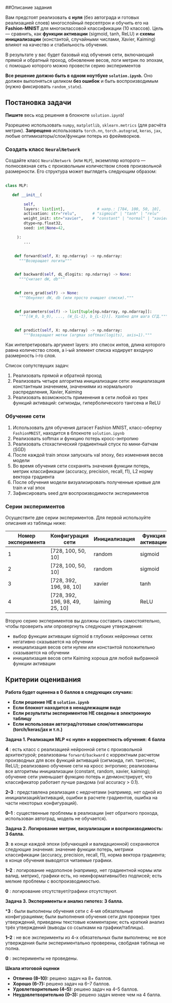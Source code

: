 ##Описание задания

Вам предстоят реализовать **с нуля** (без автограда и готовых реализацией слоев) многослойный персептрон и обучить его на **Fashion-MNIST** для многоклассовой классификации (10 классов). Цель — сравнить, как **функции активации** (sigmoid, tanh, ReLU) и **схемы инициализации** (константой, случайными числами, Xavier, Kaiming) влияют на качество и стабильность обучения.

В результате у вас будет базовый код обучения сети, включающий прямой и обратный проход, обновление весов, логи метрик по эпохам, с помощью которого можно провести серию экспериментов

**Все решение должно быть в одном ноутбуке `solution.ipynb`.** Оно должен выполняться целиком **без ошибок** и быть воспроизводимым (нужно фиксировать `random_state`).

## Постановка задачи

**Пишите** весь код решения в блокноте `solution.ipynb`!

Разрешено использовать `numpy`, `matplotlib`, `sklearn.metrics` (для расчёта метрик). **Запрещено** использовать `torch.nn`, `torch.autograd`, `keras`, `jax`, любые оптимизаторы/слои/функции потерь из фреймворков.

### Создать класс `NeuralNetwork`

Создайте класс  `NeuralNetwork `(или `MLP`), экземпляр которого — полносвязная сеть с произвольным количеством слоев произвольной размерности. Его структура может выглядеть следующим образом:

```python
 
class MLP:

   def __init__(

        self,
        layers: list[int],              # напр.: [784, 100, 50, 10], 
        activation: str="relu",       # "sigmoid" | "tanh" | "relu"
        weight_init: str="xavier",    # "constant" | "normal" | "xavier" | "kaiming"
        dtype=np.float32,
        seed: int|None=42,

     ):
        ...


    def forward(self, X: np.ndarray) -> np.ndarray:
      """Возвращает логиты"""


    def backward(self, dL_dlogits: np.ndarray) -> None:
      """Считает dW, db"""


    def zero_grad(self) -> None:
      """Обнуляет dW, db (или просто очищает списки)."""


    def parameters(self) -> list[tuple[np.ndarray, np.ndarray]]:
      """[(W_0, b_0), ..., (W_{L-1}, b_{L-1})]. Удобно для шага СГД."""


    def predict(self, X: np.ndarray) -> np.ndarray:
        """Возвращает метки (argmax softmax(logits), axis=1)."""
```

Как интепретировать аргумент layers: это список интов, длина которого равна количество слоев, а i-ый элемент списка кодирует входную размерность i-го слоя.

Список сопутствущих задач:

1. Реализовать прямой и обратной проход
2. Реализовать четыре алгоритма инициализации сети: инициализация константным значением, значениями из нормального распределения, Xavier, Kaiming
3. Реализовать возможность применения в сети любой из трех функций активаций: сигмоиды, гиперболического тангсена и ReLU

### Обучение сети

1. Использовать для обучения датасет Fashion MNIST,  класс-обертку  `FashionMNIST`, находится в блокноте `solution.ipynb`
2. Реализовать softmax и функцию потерь кросс-энтропию
3. Реализовать стохастический градиентный спуск по мини-батчам (SGD)
4. После каждой train эпохи запускать val эпоху, без изменения весов модели
5. Во время обучения сети сохранять значения функции потерь, метрик классификации (accuracy, precision, recall, f1), L2 норму вектора градиента
6. После обучения модели визуализировать полученные кривые для train и val эпох
7. Зафиксировать seed для воспроизводимости экспериментов

### Серии экспериментов

Осуществите две серии экспериментов. Для первой используйте описания из таблицы ниже:

| Номер эксперимента | Конфигурация сети | Инициализация | Функция активации | Размер батча | Скорость обучения | Количество эпох |
| ----------------------------------- | --------------------------------- | -------------------------- | --------------------------------- | ----------------------- | --------------------------------- | ----------------------------- |
| 1                                   | [728, 100, 50, 10]                | random                     | sigmoid                           | 16                      | 0.1                               | 35                            |
| 2                                   | [728, 100, 50, 10]                | random                     | sigmoid                           | 32                      | 0.01                              | 15                            |
| 3                                   | [728, 392, 196, 98, 10]           | xavier                     | tanh                              | 32                      | 0.01                              | 15                            |
| 4                                   | [728, 392, 196, 98, 49, 25, 10]   | laiming                    | ReLU                              | 64                      | 0.01                              | 15                            |

Вторую серию экспериментов вы должны составить самостоятельно, чтобы проверить или опровергнуть следующие утверждения:

* выбор функции активации sigmoid в глубоких нейронных сетях негативно сказывается на обучении
* инициализация весов сети нулем или константой положительно сказывается на обучении
* инициализация весов сети Kaiming хороша для любой выбранной функции активации

## Критерии оценивания

**Работа будет оценена в 0 баллов в следующих случаях:**

- **Если решение НЕ в `solution.ipynb`**
- **Если блокнот находится в ненадлежащем виде**
- **Если результаты экспериментов НЕ сведены в электронную таблицу**
- **Если использован автоград/готовые слои/оптимизаторы (torch/keras/jax и т.п.)**

**Задача 1. Реализация MLP «с нуля» и корректность обучения: 4 балла**

**4** : есть класс с реализацией нейронной сети с произвольной архитектурой; реализованы `forward/backward` с корректным расчетом производных для всех функций активаций (сигмоида, гип. тангсенс, ReLU); реализовано обучение сети на кросс энтропию; реализованы все алгоритмы инициализации (constant, random, xavier, kaiming); обучение сети уменьшает функцию потерь и денмонстрирует, что классификатор работает лучше рандома (val accuracy > 0.1).

**2–3** : представлена реализация с недочетами (например, нет одной из инициализаций/активаций, ошибки в расчете градиентов, ошибка на части некоторых конфигураций).

**0–1** : существенные проблемы в реализации (нет обратного прохода, использован автоград, модель не обучается).

**Задача 2. Логирование метрик, визуализации и воспроизводимость: 3 балла.**

**3**: в конце каждой эпохи (обучающей и валидационной) сохраняются следующие значения: значение функции потерь, метрики классификации (accuracy, precision, recall, f1),  норма вектора градиента; в конце обучения выводятся читаемые графики.

**1–2** : логирование недополное (например, нет градиентной нормы или валид. метрик), графики есть, но неинформативны/без подписей; есть мелкие проблемы с воспроизводимостью.

**0** : логирование отсутствует/графики отсутствуют.

**Задача 3. Эксперименты и анализ гипотез: 3 балла.**

***3** : были выполнены обучения сети с 4-мя обязательные конфигурациями; были выполнения обучения сети для проверки трех утверждений, приведены текстовые комментарии; есть краткий анализ трёх утверждений (выводы со ссылками на графики/таблицы).

**1–2** : не все эксперименты из 4-х обязательных были выполнены; не все утверждения были экспериментально проверены, свобдная таблица не полна.

**0** : эксперименты не проведены.

**Шкала итоговой оценки**

- **Отлично (8–10):** решено задач на 8+ баллов.
- **Хорошо (6–7):** решено задач на 6–7 баллов.
- **Удовлетворительно (4–5):** решено задач на 4–5 баллов.
- **Неудовлетворительно (0–3):** решено задач менее чем на 4 балла.
